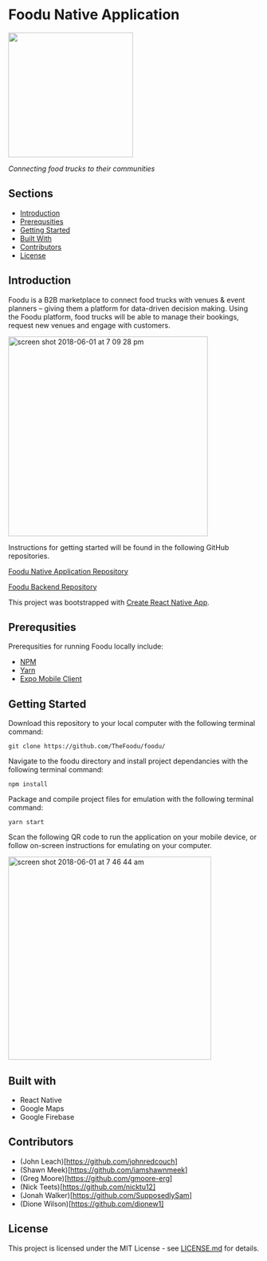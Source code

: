 # Foodu Native Application

<image src="https://user-images.githubusercontent.com/26471447/40822391-254a09b4-6529-11e8-9648-9e910bc658b3.png" width="250" />

_Connecting food trucks to their communities_

## Sections

* [Introduction](#introduction)
* [Prerequsities](#Prerequsities)
* [Getting Started](#getting-started)
* [Built With](#built-with)
* [Contributors](#contributors)
* [License](#license)

## Introduction

Foodu is a B2B marketplace to connect food trucks with venues & event planners – giving them a platform for data-driven decision making. Using the Foodu platform, food trucks will be able to manage their bookings, request new venues and engage with customers.

<img width="400" alt="screen shot 2018-06-01 at 7 09 28 pm" src="https://user-images.githubusercontent.com/26471447/40868891-5ccf947a-65cf-11e8-9864-ca6b2cb07ba9.png">

Instructions for getting started will be found in the following GitHub repositories.

[Foodu Native Application Repository](https://github.com/TheFoodu/foodu)

[Foodu Backend Repository](https://github.com/TheFoodu/foodu-be)

This project was bootstrapped with [Create React Native App](https://github.com/react-community/create-react-native-app).

## Prerequsities

Prerequsities for running Foodu locally include:

* [NPM](https://www.npmjs.com/)
* [Yarn](https://yarnpkg.com/)
* [Expo Mobile Client](https://docs.expo.io/versions/latest/introduction/installation.html)

## Getting Started

Download this repository to your local computer with the following terminal command:

```
git clone https://github.com/TheFoodu/foodu/
```

Navigate to the foodu directory and install project dependancies with the following terminal command:

```
npm install
```

Package and compile project files for emulation with the following terminal command:

```
yarn start
```

Scan the following QR code to run the application on your mobile device, or follow on-screen instructions for emulating on your computer.

<img width="407" alt="screen shot 2018-06-01 at 7 46 44 am" src="https://user-images.githubusercontent.com/26471447/40844006-0494c35c-6570-11e8-8946-c30c1bd646b3.png">

## Built with

* React Native
* Google Maps
* Google Firebase

## Contributors

* (John Leach)[https://github.com/johnredcouch]
* (Shawn Meek)[https://github.com/iamshawnmeek]
* (Greg Moore)[https://github.com/gmoore-erg]
* (Nick Teets)[https://github.com/nicktu12]
* (Jonah Walker)[https://github.com/SupposedlySam]
* (Dione Wilson)[https://github.com/dionew1]

## License

This project is licensed under the MIT License - see [LICENSE.md](LICENSE.md) for details.
